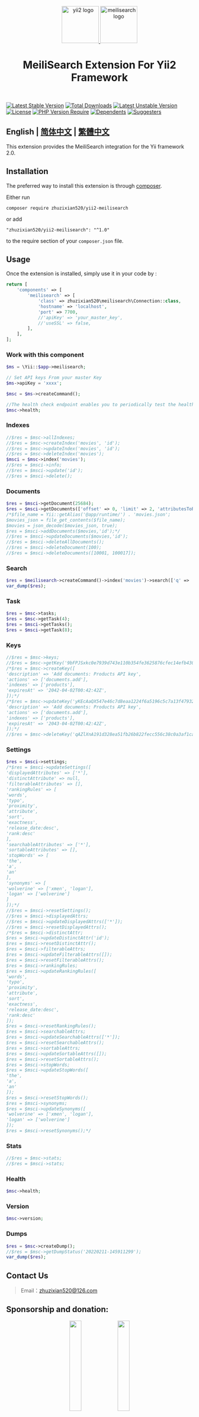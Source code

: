 <div style="text-align: center">
    <a href="https://github.com/yiisoft" target="_blank">
        <img src="https://avatars0.githubusercontent.com/u/993323" height="100" alt="yii2 logo">
        <img src="logo_meilisearch.png" height="100" alt="meilisearch logo">
    </a>
    <h1>MeiliSearch Extension For Yii2 Framework</h1>
    <br>
</div>

[![Latest Stable Version](http://poser.pugx.org/zhuzixian520/yii2-meilisearch/v)](https://packagist.org/packages/zhuzixian520/yii2-meilisearch) [![Total Downloads](http://poser.pugx.org/zhuzixian520/yii2-meilisearch/downloads)](https://packagist.org/packages/zhuzixian520/yii2-meilisearch) [![Latest Unstable Version](http://poser.pugx.org/zhuzixian520/yii2-meilisearch/v/unstable)](https://packagist.org/packages/zhuzixian520/yii2-meilisearch) [![License](http://poser.pugx.org/zhuzixian520/yii2-meilisearch/license)](https://packagist.org/packages/zhuzixian520/yii2-meilisearch) [![PHP Version Require](http://poser.pugx.org/zhuzixian520/yii2-meilisearch/require/php)](https://packagist.org/packages/zhuzixian520/yii2-meilisearch)
[![Dependents](http://poser.pugx.org/zhuzixian520/yii2-meilisearch/dependents)](https://packagist.org/packages/zhuzixian520/yii2-meilisearch)
[![Suggesters](http://poser.pugx.org/zhuzixian520/yii2-meilisearch/suggesters)](https://packagist.org/packages/zhuzixian520/yii2-meilisearch)

## English | [简体中文](./README.zh-CN.md) | [繁體中文](./README.zh-TW.md)

This extension provides the MeiliSearch integration for the Yii framework 2.0. 

## Installation

The preferred way to install this extension is through [composer](http://getcomposer.org/download/).

Either run

```
composer require zhuzixian520/yii2-meilisearch
```

or add

```
"zhuzixian520/yii2-meilisearch": "^1.0"
```

to the require section of your `composer.json` file.


Usage
-----

Once the extension is installed, simply use it in your code by  :

```php
return [
    'components' => [
        'meilisearch' => [
            'class' => zhuzixian520\meilisearch\Connection::class,
            'hostname' => 'localhost',
            'port' => 7700,
            //'apiKey' => 'your_master_key',
            //'useSSL' => false,
        ],
    ],
];
```

### Work with this component

```php
$ms = \Yii::$app->meilisearch;

// Set API keys From your master Key
$ms->apiKey = 'xxxx';

$msc = $ms->createCommand();

//The health check endpoint enables you to periodically test the health of your Meilisearch instance
$msc->health;
```

### Indexes

```php
//$res = $msc->allIndexes;
//$res = $msc->createIndex('movies', 'id');
//$res = $msc->updateIndex('movies', 'id');
//$res = $msc->deleteIndex('movies');
$msci = $msc->index('movies');
//$res = $msci->info;
//$res = $msci->update('id');
//$res = $msci->delete();
```

### Documents

```php
$res = $msci->getDocument(25684);
$res = $msci->getDocuments(['offset' => 0, 'limit' => 2, 'attributesToRetrieve' => '*']);
/*$file_name = Yii::getAlias('@app/runtime/') . 'movies.json';
$movies_json = file_get_contents($file_name);
$movies = json_decode($movies_json, true);
$res = $msci->addDocuments($movies,'id');*/
//$res = $msci->updateDocuments($movies,'id');
//$res = $msci->deleteAllDocuments();
//$res = $msci->deleteDocument(100);
//$res = $msci->deleteDocuments([10001, 100017]);
```

### Search

```php
$res = $meilisearch->createCommand()->index('movies')->search(['q' => 'saw', 'limit' => 2,]);
var_dump($res);
```

### Task
```php
$res = $msc->tasks;
$res = $msc->getTask(4);
$res = $msci->getTasks();
$res = $msci->getTask(8);
```

### Keys
```php
//$res = $msc->keys;
//$res = $msc->getKey('9bFPJSxkc0e7939d743e110b354fe3625876cfec14efb4301bf195f6aed4a57f1d9004fa');
/*$res = $msc->createKey([
'description' => 'Add documents: Products API key',
'actions' => ['documents.add'],
'indexes' => ['products'],
'expiresAt' => '2042-04-02T00:42:42Z',
]);*/
/*$res = $msc->updateKey('yKEcAaQX547e46c7d8eaa1224f6a5196c5c7a13f47932cbeb1ba06db962b379cb0ef19e4', [
'description' => 'Add documents: Products API key',
'actions' => ['documents.add'],
'indexes' => ['products'],
'expiresAt' => '2043-04-02T00:42:42Z',
]);*/
//$res = $msc->deleteKey('qAZlXnA191d328ea51fb26b822fecc556c38c0a3af1caa95962ede60a0155381a39a3a36');
```

### Settings
```php
$res = $msci->settings;
/*$res = $msci->updateSettings([
'displayedAttributes' => ['*'],
'distinctAttribute' => null,
'filterableAttributes' => [],
'rankingRules' => [
'words',
'typo',
'proximity',
'attribute',
'sort',
'exactness',
'release_date:desc',
'rank:desc'
],
'searchableAttributes' => ['*'],
'sortableAttributes' => [],
'stopWords' => [
'the',
'a',
'an'
],
'synonyms' => [
'wolverine' => ['xmen', 'logan'],
'logan' => ['wolverine']
]
]);*/
//$res = $msci->resetSettings();
//$res = $msci->displayedAttrs;
//$res = $msci->updateDisplayedAttrs(['*']);
//$res = $msci->resetDisplayedAttrs();
/*$res = $msci->distinctAttr;
$res = $msci->updateDistinctAttr('id');
$res = $msci->resetDistinctAttr();
$res = $msci->filterableAttrs;
$res = $msci->updateFilterableAttrs([]);
$res = $msci->resetFilterableAttrs();
$res = $msci->rankingRules;
$res = $msci->updateRankingRules([
'words',
'typo',
'proximity',
'attribute',
'sort',
'exactness',
'release_date:desc',
'rank:desc'
]);
$res = $msci->resetRankingRules();
$res = $msci->searchableAttrs;
$res = $msci->updateSearchableAttrs(['*']);
$res = $msci->resetSearchableAttrs();
$res = $msci->sortableAttrs;
$res = $msci->updateSortableAttrs([]);
$res = $msci->resetSortableAttrs();
$res = $msci->stopWords;
$res = $msci->updateStopWords([
'the',
'a',
'an'
]);
$res = $msci->resetStopWords();
$res = $msci->synonyms;
$res = $msci->updateSynonyms([
'wolverine' => ['xmen', 'logan'],
'logan' => ['wolverine']
]);
$res = $msci->resetSynonyms();*/
```

### Stats
```php
//$res = $msc->stats;
//$res = $msci->stats;
```
### Health
```php
$msc->health;
```
### Version
```php
$msc->version;
```
### Dumps
```php
$res = $msc->createDump();
//$res = $msc->getDumpStatus('20220211-145911299');
var_dump($res);
```

## Contact Us
>Email：zhuzixian520@126.com

## Sponsorship and donation:
<p align="center">
    <img src="wepay.jpg" width="25%">
    <img src="alipay.jpg" width="25%">
</p>